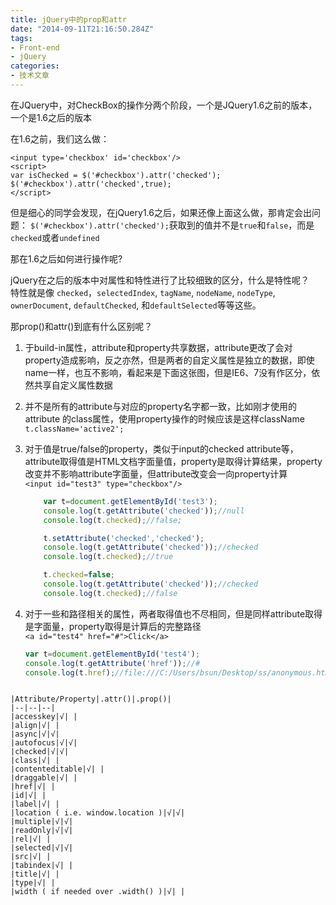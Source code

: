 ```yaml
---
title: jQuery中的prop和attr
date: "2014-09-11T21:16:50.284Z"
tags:
- Front-end
- jQuery
categories:
- 技术文章
---
```

在JQuery中，对CheckBox的操作分两个阶段，一个是JQuery1.6之前的版本，一个是1.6之后的版本

在1.6之前，我们这么做：
```markup
<input type='checkbox' id='checkbox'/> 
<script> 
var isChecked = $('#checkbox').attr('checked'); 
$('#checkbox').attr('checked',true); 
</script>
```
但是细心的同学会发现，在jQuery1.6之后，如果还像上面这么做，那肯定会出问题： 
`$('#checkbox').attr('checked');`获取到的值并不是`true`和`false`，而是`checked`或者`undefined`  

那在1.6之后如何进行操作呢?

jQuery在之后的版本中对属性和特性进行了比较细致的区分，什么是特性呢？  
特性就是像 `checked`，`selectedIndex`, `tagName`, `nodeName`, `nodeType`, `ownerDocument`, `defaultChecked`, 和`defaultSelected`等等这些。

那prop()和attr()到底有什么区别呢？

1. 于build-in属性，attribute和property共享数据，attribute更改了会对property造成影响，反之亦然，但是两者的自定义属性是独立的数据，即使name一样，也互不影响，看起来是下面这张图，但是IE6、7没有作区分，依然共享自定义属性数据   
2. 并不是所有的attribute与对应的property名字都一致，比如刚才使用的attribute 的class属性，使用property操作的时候应该是这样className  
	 `t.className='active2';`
3. 对于值是true/false的property，类似于input的checked attribute等，attribute取得值是HTML文档字面量值，property是取得计算结果，property改变并不影响attribute字面量，但attribute改变会一向property计算  
	`<input id="test3" type="checkbox"/>`

	```javascript
		var t=document.getElementById('test3');
        console.log(t.getAttribute('checked'));//null
        console.log(t.checked);//false;

        t.setAttribute('checked','checked');
        console.log(t.getAttribute('checked'));//checked
        console.log(t.checked);//true

        t.checked=false;
        console.log(t.getAttribute('checked'));//checked
        console.log(t.checked);//false
	```

4. 对于一些和路径相关的属性，两者取得值也不尽相同，但是同样attribute取得是字面量，property取得是计算后的完整路径  
	`<a id="test4" href="#">Click</a>`
	```javascript
	var t=document.getElementById('test4');
    console.log(t.getAttribute('href'));//#
    console.log(t.href);//file:///C:/Users/bsun/Desktop/ss/anonymous.html#
  ```

|Attribute/Property|.attr()|.prop()|
|--|--|--|
|accesskey|√| |
|align|√| |
|async|√|√|
|autofocus|√|√|
|checked|√|√|
|class|√| |
|contenteditable|√| |
|draggable|√| |
|href|√| |
|id|√| |
|label|√| |
|location ( i.e. window.location )|√|√|
|multiple|√|√|
|readOnly|√|√|
|rel|√| |
|selected|√|√|
|src|√| |
|tabindex|√| |
|title|√| |
|type|√| |
|width ( if needed over .width() )|√| |
